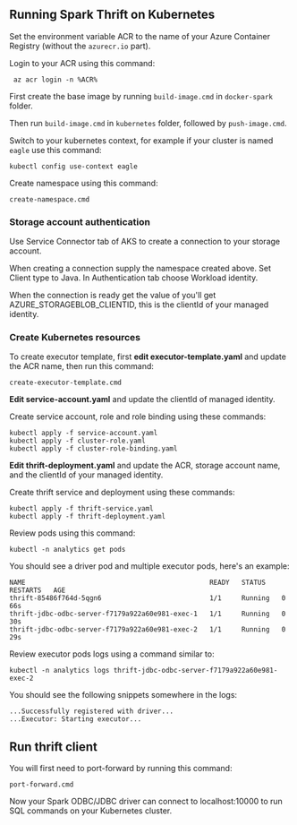 ## Running Spark Thrift on Kubernetes

Set the environment variable ACR to the name of your Azure Container Registry (without the `azurecr.io` part).

Login to your ACR using this command:
```
 az acr login -n %ACR%
```

First create the base image by running `build-image.cmd` in `docker-spark` folder.

Then run `build-image.cmd` in `kubernetes` folder, followed by `push-image.cmd`.

Switch to your kubernetes context, for example if your cluster is named `eagle` use this command:
```
kubectl config use-context eagle
```

Create namespace using this command:
```
create-namespace.cmd
```

### Storage account authentication

Use Service Connector tab of AKS to create a connection to your storage account.

When creating a connection supply the namespace created above. Set Client type to Java. In Authentication tab choose Workload identity.

When the connection is ready get the value of you'll get AZURE_STORAGEBLOB_CLIENTID, this is the clientId of your managed identity.

### Create Kubernetes resources

To create executor template, first **edit executor-template.yaml** and update the ACR name, then run this command:
```
create-executor-template.cmd
```

**Edit service-account.yaml** and update the clientId of managed identity.

Create service account, role and role binding using these commands:
```
kubectl apply -f service-account.yaml
kubectl apply -f cluster-role.yaml
kubectl apply -f cluster-role-binding.yaml
```

**Edit thrift-deployment.yaml** and update the ACR, storage account name, and the clientId of your managed identity.

Create thrift service and deployment using these commands:
```
kubectl apply -f thrift-service.yaml
kubectl apply -f thrift-deployment.yaml
```

Review pods using this command:
```
kubectl -n analytics get pods
```

You should see a driver pod and multiple executor pods, here's an example:
```
NAME                                              READY   STATUS    RESTARTS   AGE
thrift-85486f764d-5qgn6                           1/1     Running   0          66s
thrift-jdbc-odbc-server-f7179a922a60e981-exec-1   1/1     Running   0          30s
thrift-jdbc-odbc-server-f7179a922a60e981-exec-2   1/1     Running   0          29s
```

Review executor pods logs using a command similar to:
```
kubectl -n analytics logs thrift-jdbc-odbc-server-f7179a922a60e981-exec-2
```
You should see the following snippets somewhere in the logs:
```
...Successfully registered with driver...
...Executor: Starting executor...
```

## Run thrift client

You will first need to port-forward by running this command:
```
port-forward.cmd
```

Now your Spark ODBC/JDBC driver can connect to localhost:10000 to run SQL commands on your Kubernetes cluster.
